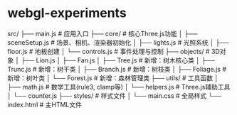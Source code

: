 # webgl-experiments
src/
├── main.js              # 应用入口
├── core/                # 核心Three.js功能
│   ├── sceneSetup.js    # 场景、相机、渲染器初始化
│   ├── lights.js        # 光照系统
│   ├── floor.js         # 地板创建
│   └── controls.js      # 事件处理与控制
├── objects/             # 3D对象
│   ├── Lion.js
│   ├── Fan.js
│   ├── Tree.js          # 新增：树木核心类
│   ├── Trunc.js         # 新增：树干类
│   ├── Branch.js        # 新增：树枝类
│   ├── Foliage.js       # 新增：树叶类
│   └── Forest.js        # 新增：森林管理类
├── utils/               # 工具函数
│   ├── math.js          # 数学工具(rule3, clamp等)
│   └── helpers.js       # Three.js辅助工具
│   └── counter.js
├── styles/              # 样式文件
│   └── main.css         # 全局样式
└── index.html           # 主HTML文件